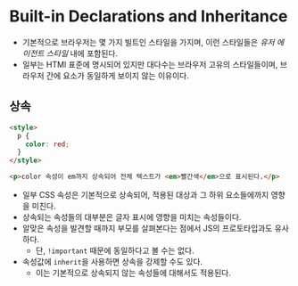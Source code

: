 # Built-in Declarations and Inheritance

- 기본적으로 브라우저는 몇 가지 빌트인 스타일을 가지며, 이런 스타일들은 _유저 에이전트 스타일_ 내에 포함된다.
- 일부는 HTMl 표준에 명시되어 있지만 대다수는 브라우저 고유의 스타일들이며, 브라우저 간에 요소가 동일하게 보이지 않는 이유이다.

## 상속

```html
<style>
  p {
    color: red;
  }
</style>

<p>color 속성이 em까지 상속되어 전체 텍스트가 <em>빨간색</em>으로 표시된다.</p>
```

- 일부 CSS 속성은 기본적으로 상속되어, 적용된 대상과 그 하위 요소들에까지 영향을 미친다.
- 상속되는 속성들의 대부분은 글자 표시에 영향을 미치는 속성들이다.
- 알맞은 속성을 발견할 때까지 부모를 살펴본다는 점에서 JS의 프로토타입과도 유사하다.
  - 단, `!important` 때문에 동일하다고 볼 수는 없다.
- 속성값에 `inherit`을 사용하면 상속을 강제할 수도 있다.
  - 이는 기본적으로 상속되지 않는 속성들에 대해서도 적용된다.
